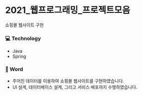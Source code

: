 # 2021_웹프로그래밍_프로젝트모음
쇼핑몰 웹사이트 구현

### 💻 Technology
+ Java
+ Spring

### 🔭 Word
+ 주어진 데이터를 이용하여 쇼핑몰 웹사이트를 구현하였습니다.
+ UI 설계, 데이터베이스 설계, 그리고 서비스 배포까지 수행하였습니다.


